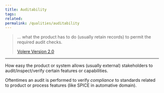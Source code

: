 ```yaml
---
title: Auditability
tags: 
related: 
permalink: /qualities/auditability
---
```



>... what the product has to do (usually retain records) to permit the required audit checks.
>
>[Volere Version 2.0](/references/#volere)


<hr class="with-no-margin"/>

How easy the product or system allows (usually external) stakeholders to audit/inspect/verify certain features or capabilities.

Oftentimes an audit is performed to verify _compliance_ to standards related to product or process features (like SPICE in automative domain).

